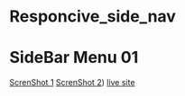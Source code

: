 # Responcive_side_nav
# SideBar Menu 01
[ScrenShot 1](/ScereenShot%201.PNG)
[ScrenShot 2](/ScereenShot%202.PNG))
[live site](https://lakkaru.github.io/Responcive_side_nav/)
